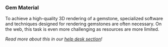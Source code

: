 <!-- collapse -->

### Gem Material

To achieve a high-quality 3D rendering of a gemstone, specialized software and techniques designed for rendering gemstones are often necessary. On the web, this task is even more challenging as resources are more limited.

_Read more about this in our [help desk section](https://help.shapediver.com/doc/gemstone-material)!_